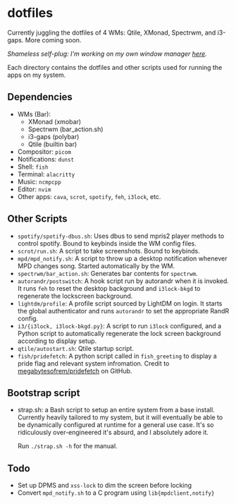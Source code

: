 # dotfiles

Currently juggling the dotfiles of 4 WMs: Qtile, XMonad, Spectrwm, and i3-gaps. More coming soon.

_Shameless self-plug: I'm working on my own window manager [here](https://github.com/cartoon-raccoon/toaruwm)._

Each directory contains the dotfiles and other scripts used for running the apps on my system.

## Dependencies

- WMs (Bar):
  - XMonad (xmobar)
  - Spectrwm (bar_action.sh)
  - i3-gaps (polybar)
  - Qtile (builtin bar)
- Compositor: `picom`
- Notifications: `dunst`
- Shell: `fish`
- Terminal: `alacritty`
- Music: `ncmpcpp`
- Editor: `nvim`
- Other apps: `cava`, `scrot`, `spotify`, `feh`, `i3lock`, etc.

## Other Scripts

- `spotify/spotify-dbus.sh`: Uses dbus to send mpris2 player methods to control spotify. Bound to
keybinds inside the WM config files.
- `scrot/run.sh`: A script to take screenshots. Bound to keybinds.
- `mpd/mpd_notify.sh`: A script to throw up a desktop notification whenever MPD changes song.
Started automatically by the WM.
- `spectrwm/bar_action.sh`: Generates bar contents for `spectrwm`.
- `autorandr/postswitch`: A hook script run by autorandr when it is invoked. It runs `feh` to reset
the desktop background and `i3lock-bkgd` to regenerate the lockscreen background.
- `lightdm/profile`: A profile script sourced by LightDM on login. It starts the global authenticator
and runs `autorandr` to set the appropriate RandR config.
- `i3/{i3lock, i3lock-bkgd.py}`: A script to run `i3lock` configured, and a Python script to
automatically regenerate the lock screen background according to display setup.
- `qtile/autostart.sh`: Qtile startup script.
- `fish/pridefetch`: A python script called in `fish_greeting` to display a pride flag and relevant
system infromation. Credit to [megabytesofrem/pridefetch](https://github.com/megabytesofrem/pridefetch) on GitHub.

## Bootstrap script

- strap.sh: a Bash script to setup an entire system from a base install.
  Currently heavily tailored to my system, but it will eventually be able to be
  dynamically configured at runtime for a general use case.
  It's so ridiculously over-engineered it's absurd, and I absolutely adore it.
  
  Run `./strap.sh -h` for the manual.

## Todo

- Set up DPMS and `xss-lock` to dim the screen before locking
- Convert `mpd_notify.sh` to a C program using `lib{mpdclient,notify}`

